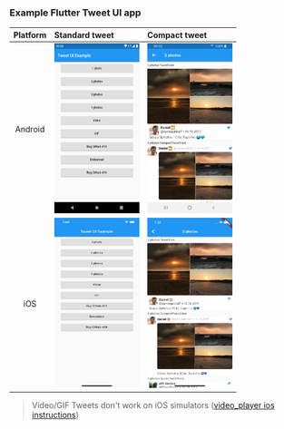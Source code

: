 ### Example Flutter Tweet UI app

| Platform | Standard tweet                                                      | Compact tweet                                                           |
|:--------:|:--------------------------------------------------------------------|:------------------------------------------------------------------------|
| Android  | <img src="screenshots/android_main.png" width="150" height="300" /> | <img src="screenshots/android_3_photos.png" width="150" height="300" /> |
|   iOS    | <img src="screenshots/ios_main.png" width="150" height="300" />     | <img src="screenshots/ios_3_photos.png" width="150" height="300" />     |

> Video/GIF Tweets don't work on iOS simulators ([video_player ios instructions](https://pub.dev/packages/video_player#ios))
